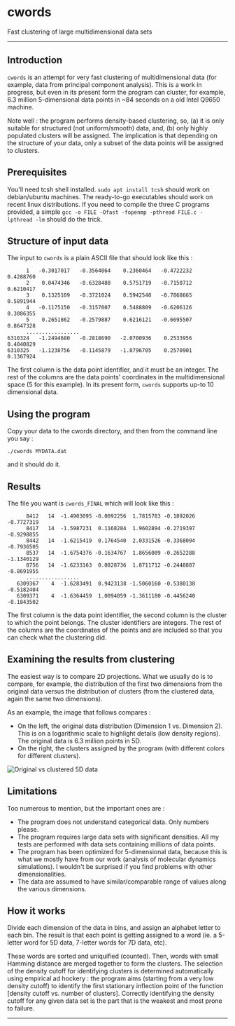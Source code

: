 # cwords
Fast clustering of large multidimensional data sets
____________________________________________________________________


## Introduction

`cwords` is an attempt for very fast clustering of multidimensional data (for example,
data from principal component analysis). This is a work in progress, but even in its 
present form the program can cluster, for example, 6.3 million 5-dimensional data points 
in ~84 seconds on a old Intel Q9650 machine.

Note well : the program performs density-based clustering, so, (a) it is only suitable
for structured (not uniform/smooth) data, and, (b) only highly populated clusters will be assigned. 
The implication is that depending on the structure of your 
data, only a subset of the data points will be assigned to clusters.



## Prerequisites 

You'll need tcsh shell installed. `sudo apt install tcsh` should work on debian/ubuntu 
machines. The ready-to-go executables should work on recent linux distributions. If you need 
to compile the three C programs provided, a simple `gcc -o FILE -Ofast -fopenmp -pthread FILE.c -lpthread -lm` 
should do the trick.



## Structure of input data

The input to `cwords` is a plain ASCII file that should look like this :

```
      1   -0.3017017   -0.3564064    0.2360464   -0.4722232    0.4288760
      2    0.0474346   -0.6328480    0.5751719   -0.7150712    0.6210417
      3    0.1325109   -0.3721024    0.5942540   -0.7868665    0.5891944
      4   -0.1175150   -0.3157007    0.5488809   -0.6206126    0.3086355
      5    0.2651862   -0.2579887    0.6216121   -0.6695507    0.8647328
      .................
6310324   -1.2494680   -0.2818690   -2.0700936    0.2533956    0.4040829
6310325   -1.1238756   -0.1145879   -1.8796705    0.2570901    0.1367924
```

The first column is the data point identifier, and it must be an integer. 
The rest of the columns are the data points' coordinates in the multidimensional space 
(5 for this example). In its present form, `cwords` supports up-to 10 dimensional data.


## Using the program

Copy your data to the cwords directory, and then from the command line you say :

```
./cwords MYDATA.dat
```

and it should do it.




## Results

The file you want is `cwords_FINAL` which will look like this :

```
      8412   14  -1.4903095 -0.0092256  1.7815783 -0.1892026 -0.7727319
      8417   14  -1.5987231  0.1168284  1.9602894 -0.2719397 -0.9298855
      8442   14  -1.6215419  0.1764540  2.0331526 -0.3368094 -0.7936505
      8537   14  -1.6754376 -0.1634767  1.8656009 -0.2652288 -1.1340129
      8756   14  -1.6233163  0.0828736  1.8711712 -0.2448807 -0.8691955
      .................
   6309367    4  -1.6283491  0.9423138 -1.5060160 -0.5380138 -0.5182404
   6309371    4  -1.6364459  1.0094059 -1.3611180 -0.4456240 -0.1843502
```

The first column is the data point identifier, the second column is the cluster 
to which the point belongs. The cluster identifiers are integers. The rest of the 
columns are the coordinates of the points and are included so that you can check 
what the clustering did.


## Examining the results from clustering

The easiest way is to compare 2D projections. What we usually do is to compare, 
for example, the distribution of the first two dimensions from the original data
versus the distribution of clusters (from the clustered data, again the same two dimensions).

As an example, the image that follows compares : 

* On the left, the original data distribution (Dimension 1 vs. Dimension 2). This is on a
  logarithmic scale to highlight details (low density regions). The original data is 6.3 million
  points in 5D.
* On the right, the clusters assigned by the program (with different colors for different clusters).

![Original vs clustered 5D data](https://user-images.githubusercontent.com/39924257/231256427-4a34effe-0931-48e0-a07e-27f0e8fe4c60.png)




## Limitations

Too numerous to mention, but the important ones are :

* The program does not understand categorical data. Only numbers please.
* The program requires large data sets with significant densities. All my tests 
  are performed with data sets containing millions of data points.
* The program has been optimized for 5-dimensional data, because this is what
  we mostly have from our work (analysis of molecular dynamics simulations).
  I wouldn't be surprised if you find problems with other dimensionalities.
* The data are assumed to have similar/comparable range of values along the various 
  dimensions.



## How it works

Divide each dimension of the data in bins, and assign an alphabet letter
to each bin. The result is that each point is getting assigned to a word
(ie. a 5-letter word for 5D data, 7-letter words for 7D data, etc).

These words are sorted and uniquified (counted). Then, words with small 
Hamming distance are merged together to form the clusters. The selection of the density 
cutoff for identifying clusters is determined automatically using 
empirical ad hockery : the program aims (starting from a very low 
density cutoff) to identify the first stationary inflection point of the 
function [density cutoff vs. number of clusters]. Correctly identifying 
the density cutoff for any given data set is the part that 
is the weakest and most prone to failure.

____________________________________________________________________

